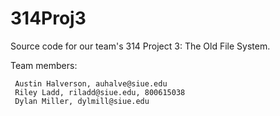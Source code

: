 # 314Proj3

Source code for our team's 314 Project 3: The Old File System.

Team members:

     Austin Halverson, auhalve@siue.edu
     Riley Ladd, riladd@siue.edu, 800615038
     Dylan Miller, dylmill@siue.edu
